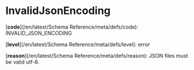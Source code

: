 # InvalidJsonEncoding

[**code**](/en/latest/Schema Reference/meta/defs/code): INVALID_JSON_ENCODING

[**level**](/en/latest/Schema Reference/meta/defs/level): error

[**reason**](/en/latest/Schema Reference/meta/defs/reason): JSON files must be valid utf-8.